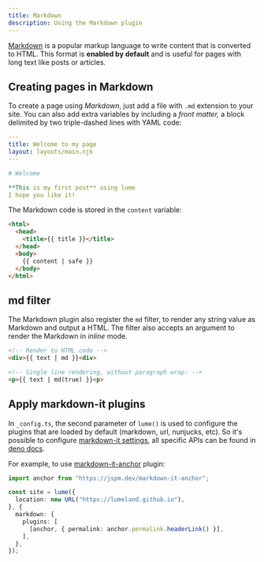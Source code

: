 ```yaml
---
title: Markdown
description: Using the Markdown plugin
---
```


[Markdown](https://en.wikipedia.org/wiki/Markdown) is a popular markup language
to write content that is converted to HTML. This format is **enabled by
default** and is useful for pages with long text like posts or articles.

## Creating pages in Markdown

To create a page using _Markdown_, just add a file with `.md` extension to your
site. You can also add extra variables by including a _front matter,_ a block
delimited by two triple-dashed lines with YAML code:

```yaml
---
title: Welcome to my page
layout: layouts/main.njk
---

# Welcome

**This is my first post** using lume
I hope you like it!
```

The Markdown code is stored in the `content` variable:

```html
<html>
  <head>
    <title>{{ title }}</title>
  </head>
  <body>
    {{ content | safe }}
  </body>
</html>
```

## md filter

The Markdown plugin also register the `md` filter, to render any string value as
Markdown and output a HTML. The filter also accepts an argument to render the
Markdown in _inline_ mode.

```html
<!-- Render to HTML code -->
<div>{{ text | md }}<div>

<!-- Single line rendering, without paragraph wrap: -->
<p>{{ text | md(true) }}<p>
```

## Apply markdown-it plugins
In `_config.ts`, the second parameter of `lume()` is used to configure the plugins that are loaded by default (markdown, url, nunjucks, etc). So it's possible to configure [markdown-it settings](https://github.com/markdown-it/markdown-it#usage-examples), all specific APIs can be found in [deno docs](https://doc.deno.land/https/deno.land%2Fx%2Flume%2Fplugins%2Fmarkdown.ts).

For example, to use [markdown-it-anchor](https://www.npmjs.com/package/markdown-it-anchor) plugin:

``` ts
import anchor from "https://jspm.dev/markdown-it-anchor";

const site = lume({
  location: new URL("https://lumeland.github.io"),
}, {
  markdown: {
    plugins: [
      [anchor, { permalink: anchor.permalink.headerLink() }],
    ],
  },
});
```